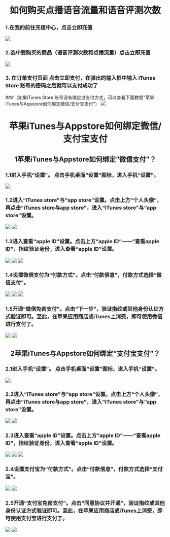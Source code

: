 # <center>如何购买点播语音流量和语音评测次数</center>
### 1.在我的前往充值中心，点击立即充值
![](https://github.com/ZTKevin/TempData/raw/master/image/q1.jpg)
### 2.选中要购买的商品（语音评测次数和点播流量）点击立即充值
![](https://github.com/ZTKevin/TempData/raw/master/image/q2.jpg)
### 3. 在订单支付页面 点击立即支付，在弹出的输入框中输入 iTunes Store 账号的密码之后就可以支付成功了
###（如果iTunes Store 账号没有绑定过支付方式，可以查看下面教程“苹果iTunes与Appstore如何绑定微信/支付宝支付”）
![](https://github.com/ZTKevin/TempData/raw/master/image/q3.jpg)
# <center>苹果iTunes与Appstore如何绑定微信/支付宝支付</center>
## <center>1苹果iTunes与Appstore如何绑定“微信支付”？</center>
### 1.1进入手机“设置”。 点击手机桌面“设置”图标，进入手机“设置”。
![](https://imgsa.baidu.com/exp/w=500/sign=574635d7022442a7ae0efda5e143ad95/377adab44aed2e7342c389788a01a18b87d6fab8.jpg)
### 1.2进入“iTunes store”与“app store”设置。点击上方“个人头像”，再点击“iTunes store与app store”，进入“iTunes store”与“app store”设置。
![](https://imgsa.baidu.com/exp/w=500/sign=09676802dd160924dc25a21be406359b/b8014a90f603738d16ed0376be1bb051f819ec3b.jpg)
![](https://imgsa.baidu.com/exp/w=480/sign=6624f18b7b094b36db921ae593cd7c00/5d6034a85edf8db19c9a73300423dd54564e7429.jpg)
### 1.3进入查看“apple ID”设置。点击上方“apple ID”——“查看apple ID”，指纹验证身份，进入查看“apple ID”设置。
![](https://imgsa.baidu.com/exp/w=500/sign=b85c936541086e066aa83f4b32097b5a/f31fbe096b63f6246ba536578a44ebf81b4ca3ed.jpg)
![](https://imgsa.baidu.com/exp/w=500/sign=d9eaad6e3d4e251fe2f7e4f89787c9c2/5366d0160924ab180ff5ee6338fae6cd7a890b86.jpg)
![](https://imgsa.baidu.com/exp/w=500/sign=6b24c8b75a2c11dfded1bf2353266255/500fd9f9d72a60592cd0ee4e2534349b023bbaa5.jpg)
### 1.4设置微信支付为“付款方式”。点击“付款信息”，付款方式选择“微信支付”。
![](https://imgsa.baidu.com/exp/w=500/sign=40cc57e58d0a19d8cb03840503fb82c9/a5c27d1ed21b0ef497a6960ad0c451da81cb3e13.jpg)
![](https://imgsa.baidu.com/exp/w=500/sign=9e73c089a664034f0fcdc2069fc27980/1e30e924b899a9019980556210950a7b0208f529.jpg)
![](https://imgsa.baidu.com/exp/w=500/sign=588332939d529822053339c3e7cb7b3b/faf2b2119313b07ed4205e5c01d7912396dd8cc0.jpg)
### 1.5开通“微信免密支付”。点击“下一步”，验证指纹或其他身份认证方式验证即可。至此，在苹果应用商店或iTunes上消费，即可使用微信进行支付了。
![](https://imgsa.baidu.com/exp/w=500/sign=21b87052a1af2eddd4f149e9bd110102/35a85edf8db1cb131ee53247d054564e93584bd1.jpg)
![](https://imgsa.baidu.com/exp/w=500/sign=3d12c67b4c34970a4773102fa5cbd1c0/38dbb6fd5266d0169ce5907c9a2bd40734fa35e1.jpg)

## <center>2苹果iTunes与Appstore如何绑定“支付宝支付”？</center>

### 2.1进入手机“设置”。 点击手机桌面“设置”图标，进入手机“设置”。
 ![](https://imgsa.baidu.com/exp/w=500/sign=574635d7022442a7ae0efda5e143ad95/377adab44aed2e7342c389788a01a18b87d6fab8.jpg)
### 2.2进入“iTunes store”与“app store”设置。点击上方“个人头像”，再点击“iTunes store与app store”，进入“iTunes store”与“app store”设置。
![](https://imgsa.baidu.com/exp/w=500/sign=09676802dd160924dc25a21be406359b/b8014a90f603738d16ed0376be1bb051f819ec3b.jpg)
![](https://imgsa.baidu.com/exp/w=480/sign=6624f18b7b094b36db921ae593cd7c00/5d6034a85edf8db19c9a73300423dd54564e7429.jpg)
### 2.3进入查看“apple ID”设置。点击上方“apple ID”——“查看apple ID”，指纹验证身份，进入查看“apple ID”设置。
![](https://imgsa.baidu.com/exp/w=500/sign=b85c936541086e066aa83f4b32097b5a/f31fbe096b63f6246ba536578a44ebf81b4ca3ed.jpg)
![](https://imgsa.baidu.com/exp/w=500/sign=d9eaad6e3d4e251fe2f7e4f89787c9c2/5366d0160924ab180ff5ee6338fae6cd7a890b86.jpg)
![](https://imgsa.baidu.com/exp/w=500/sign=6b24c8b75a2c11dfded1bf2353266255/500fd9f9d72a60592cd0ee4e2534349b023bbaa5.jpg)
### 2.4设置支付宝为“付款方式”。点击“付款信息”，付款方式选择“支付宝”。
![](https://imgsa.baidu.com/exp/w=500/sign=40ae8f45b1315c6043956befbdb0cbe6/3ac79f3df8dcd1001af1db717f8b4710b9122f74.jpg)
![](https://imgsa.baidu.com/exp/w=500/sign=0d926de993510fb378197797e932c893/f9198618367adab4a1b2381386d4b31c8701e404.jpg)
### 2.5开通“支付宝免密支付”。点击“同意协议并开通”，验证指纹或其他身份认证方式验证即可。至此，在苹果应用商店或iTunes上消费，即可使用支付宝进行支付了。
![](https://imgsa.baidu.com/exp/w=500/sign=3f36ef92bf119313c743ffb055390c10/91ef76c6a7efce1bf163e99aa251f3deb48f6511.jpg)
![](https://imgsa.baidu.com/exp/w=500/sign=fc66a41ec78065387beaa413a7dca115/cf1b9d16fdfaaf519caba0ef815494eef01f7a11.jpg)

